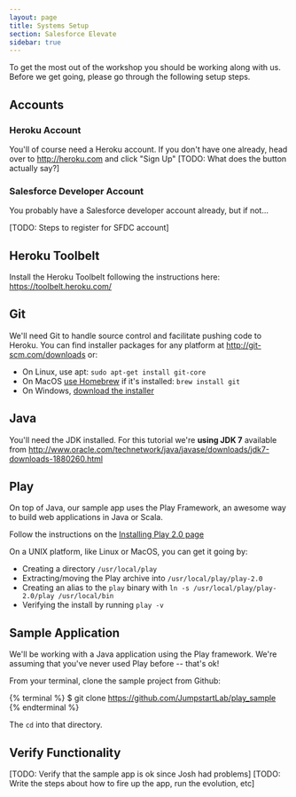 ```yaml
---
layout: page
title: Systems Setup
section: Salesforce Elevate
sidebar: true
---
```


To get the most out of the workshop you should be working along with us. Before we get going, please go through the following setup steps.

## Accounts

### Heroku Account

You'll of course need a Heroku account. If you don't have one already, head over to http://heroku.com and click "Sign Up" [TODO: What does the button actually say?]

### Salesforce Developer Account

You probably have a Salesforce developer account already, but if not...

[TODO: Steps to register for SFDC account]

## Heroku Toolbelt

Install the Heroku Toolbelt following the instructions here: https://toolbelt.heroku.com/

## Git

We'll need Git to handle source control and facilitate pushing code to Heroku. You can find installer packages for any platform at http://git-scm.com/downloads or:

* On Linux, use apt: `sudo apt-get install git-core`
* On MacOS [use Homebrew](http://brew.sh) if it's installed: `brew install git`
* On Windows, [download the installer](http://git-scm.com/download/win)

## Java

You'll need the JDK installed. For this tutorial we're **using JDK 7** available from http://www.oracle.com/technetwork/java/javase/downloads/jdk7-downloads-1880260.html

## Play

On top of Java, our sample app uses the Play Framework, an awesome way to build web applications in Java or Scala. 

Follow the instructions on the [Installing Play 2.0 page](http://www.playframework.com/documentation/2.0/Installing)

On a UNIX platform, like Linux or MacOS, you can get it going by:

* Creating a directory `/usr/local/play`
* Extracting/moving the Play archive into `/usr/local/play/play-2.0`
* Creating an alias to the `play` binary with `ln -s /usr/local/play/play-2.0/play /usr/local/bin`
* Verifying the install by running `play -v`

## Sample Application

We'll be working with a Java application using the Play framework. We're assuming that you've never used Play before -- that's ok!

From your terminal, clone the sample project from Github:

{% terminal %}
$ git clone https://github.com/JumpstartLab/play_sample
{% endterminal %}

The `cd` into that directory.

## Verify Functionality

[TODO: Verify that the sample app is ok since Josh had problems]
[TODO: Write the steps about how to fire up the app, run the evolution, etc]
